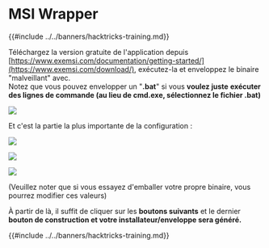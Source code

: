 # MSI Wrapper

{{#include ../../banners/hacktricks-training.md}}

Téléchargez la version gratuite de l'application depuis [https://www.exemsi.com/documentation/getting-started/](https://www.exemsi.com/download/), exécutez-la et enveloppez le binaire "malveillant" avec.\
Notez que vous pouvez envelopper un "**.bat**" si vous **voulez juste** **exécuter** **des lignes de commande (au lieu de cmd.exe, sélectionnez le fichier .bat)**

![](<../../images/image (417).png>)

Et c'est la partie la plus importante de la configuration :

![](<../../images/image (312).png>)

![](<../../images/image (346).png>)

![](<../../images/image (1072).png>)

(Veuillez noter que si vous essayez d'emballer votre propre binaire, vous pourrez modifier ces valeurs)

À partir de là, il suffit de cliquer sur les **boutons suivants** et le dernier **bouton de construction et votre installateur/enveloppe sera généré.**

{{#include ../../banners/hacktricks-training.md}}
